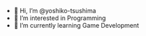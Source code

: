 - 👋 Hi, I’m @yoshiko-tsushima
- 👀 I’m interested in Programming
- 🌱 I’m currently learning Game Development

<!---
yoshiko-tsushima/yoshiko-tsushima is a ✨ special ✨ repository because its `README.md` (this file) appears on your GitHub profile.
You can click the Preview link to take a look at your changes.
--->
